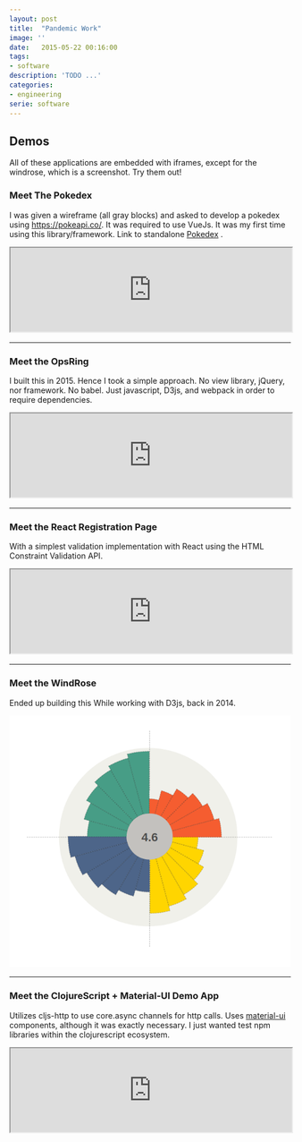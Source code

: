```yaml
---
layout: post
title:  "Pandemic Work"
image: ''
date:   2015-05-22 00:16:00
tags:
- software
description: 'TODO ...'
categories:
- engineering
serie: software
---
```


## Demos

All of these applications are embedded with iframes, except for the windrose, which is a screenshot. Try them out!

### Meet The Pokedex

I was given a wireframe (all gray blocks) and asked to develop a pokedex using <https://pokeapi.co/>.
It was required to use VueJs. It was my first time using this library/framework. Link to standalone [Pokedex](https://teh0xqb.com:444) .

<div class="demo-container">
    <iframe class="demo" src="https://teh0xqb.com:444" title="Pokedex" width="100%" />
</div>

Some notes on what I tried to accomplish:
On the source code, there's one central source of truth. I did not have time to create a "connection" singleton,
so I used the Vue global store to both store app data and link to the pokeapi endpoints. This way, anytime
a component fetched data the application would be aware of it. With this information, this pokedex has an app-level
loading animation. It is a little bit hidden below the pokedex header. That's the point: in fast connections,
you'll see the loading animation running and loading. In fast internet connections, you don't really need to notice it.

This application is fully responsive- try it out under several browser sizes. I used
flex and grid displays, with em values in order for it to work and resize appropriatedly.
It is not exactly optimized for mobile, but any desktop window will do.

---

### Meet the Pivot Table

React demo page with a Pivot Table component. The table receives linear data and 
row/column dimension configuration. Suppports multiple dimensions.
Aggreages data and sums sales.

<div class="demo-container">
    <iframe class="demo" src="https://teh0xqb.com/pivot-table" title="PivotTable" width="100%"></iframe>
</div>

---

### Meet the OpsRing

I built this in 2015. Hence I took a simple approach.
No view library, jQuery, nor framework. No babel.
Just javascript, D3js, and webpack in order to require dependencies.

<div class="demo-container">
    <iframe class="demo" src="https://teh0xqb.com/c-ring" title="OpsRing" width="100%"></iframe>
</div>

---

### Meet the React Registration Page

With a simplest validation implementation with React using the HTML Constraint Validation API.

<div class="demo-container">
    <iframe class="demo" src="https://teh0xqb.com:446" title="Registration UI" width="100%"></iframe>
</div>

---

### Meet the WindRose

Ended up building this While working with D3js, back in 2014.

![windrose](/assets/img/windrose-zoom.png)

---

### Meet the ClojureScript + Material-UI Demo App

Utilizes cljs-http to use core.async channels for http calls. Uses [material-ui](https://v4-9-14.material-ui.com/)
components, although it was exactly necessary. I just wanted test npm libraries
within the clojurescript ecosystem.

<div class="demo-container">
    <iframe class="demo" src="https://teh0xqb.com/trials" title="Trials cljs UI" width="100%"></iframe>
</div>

